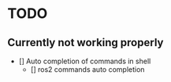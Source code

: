 # TODO

## Currently **not** working properly
* [] Auto completion of commands in shell
  - [] ros2 commands auto completion


